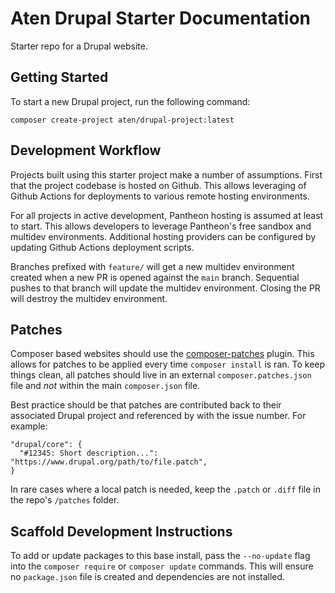 # Aten Drupal Starter Documentation

Starter repo for a Drupal website.

## Getting Started

To start a new Drupal project, run the following command:

```
composer create-project aten/drupal-project:latest
```

## Development Workflow

Projects built using this starter project make a number of assumptions. First
that the project codebase is hosted on Github. This allows leveraging of
Github Actions for deployments to various remote hosting environments.

For all projects in active development, Pantheon hosting is assumed at least to
start. This allows developers to leverage Pantheon's free sandbox and multidev
environments. Additional hosting providers can be configured by updating Github
Actions deployment scripts.

Branches prefixed with `feature/` will get a new multidev environment created
when a new PR is opened against the `main` branch. Sequential pushes to that
branch will update the multidev environment. Closing the PR will destroy the
multidev environment.

## Patches

Composer based websites should use the [composer-patches](https://github.com/cweagans/composer-patches)
plugin. This allows for patches to be applied every time `composer install` is
ran. To keep things clean, all patches should live in an external
`composer.patches.json` file and *not* within the main `composer.json` file.

Best practice should be that patches are contributed back to their associated
Drupal project and referenced by with the issue number. For example:

```
"drupal/core": {
  "#12345: Short description...": "https://www.drupal.org/path/to/file.patch",
}
```

In rare cases where a local patch is needed, keep the `.patch` or `.diff` file
in the repo's `/patches` folder.

## Scaffold Development Instructions

To add or update packages to this base install, pass the `--no-update` flag into
the `composer require` or `composer update` commands. This will ensure no
`package.json` file is created and dependencies are not installed.
